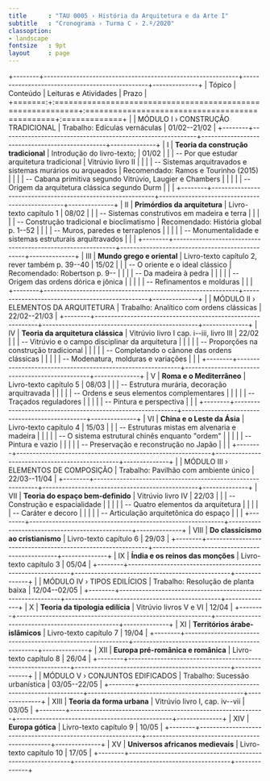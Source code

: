 ```yaml
---
title      : "TAU 0005 › História da Arquitetura e da Arte I"
subtitle   : "Cronograma › Turma C › 2.º/2020"
classoption:
- landscape
fontsize   : 9pt
layout     : page
---
```


+--------+------------------------------------------------------------+------------------------------------------------+--------------+
| Tópico | Conteúdo                                                   | Leituras e Atividades                          | Prazo        |
+=======:+:===========================================================+:===============================================+:=============+
|        | MÓDULO I › CONSTRUÇÃO TRADICIONAL                          | Trabalho: Edículas vernáculas                  | 01/02--21/02 |
+--------+------------------------------------------------------------+------------------------------------------------+--------------+
|      I | **Teoria da construção tradicional**                       | Introdução do livro-texto;                     | 01/02        |
|        | -- Por que estudar arquitetura tradicional                 | Vitrúvio livro II                              |              |
|        | -- Sistemas arquitravados e sistemas murários ou arqueados | Recomendado: Ramos e Tourinho (2015)           |              |
|        | -- Cabana primitiva segundo Vitrúvio, Laugier e Chambers   |                                                |              |
|        | -- Origem da arquitetura clássica segundo Durm             |                                                |              |
+--------+------------------------------------------------------------+------------------------------------------------+--------------+
|     II | **Primórdios da arquitetura**                              | Livro-texto capítulo 1                         | 08/02        |
|        | -- Sistemas construtivos em madeira e terra                |                                                |              |
|        | -- Construção tradicional e bioclimatismo                  | Recomendado: História global p. 1--52          |              |
|        | -- Muros, paredes e terraplenos                            |                                                |              |
|        | -- Monumentalidade e sistemas estruturais arquitravados    |                                                |              |
+--------+------------------------------------------------------------+------------------------------------------------+--------------+
|    III | **Mundo grego e oriental**                                 | Livro-texto capítulo 2, rever também p. 39--40 | 15/02        |
|        | -- O oriente e o ideal clássico                            | Recomendado: Robertson p. 9--                  |              |
|        | -- Da madeira à pedra                                      |                                                |              |
|        | -- Origem das ordens dórica e jônica                       |                                                |              |
|        | -- Refinamentos e molduras                                 |                                                |              |
+--------+------------------------------------------------------------+------------------------------------------------+--------------+
|        | MÓDULO II › ELEMENTOS DA ARQUITETURA                       | Trabalho: Analítico com ordens clássicas       | 22/02--21/03 |
+--------+------------------------------------------------------------+------------------------------------------------+--------------+
|     IV | **Teoria da arquitetura clássica**                         | Vitrúvio livro I cap. i--iii, livro III        | 22/02        |
|        | -- Vitrúvio e o campo disciplinar da arquitetura           |                                                |              |
|        | -- Proporções na construção tradicional                    |                                                |              |
|        | -- Completando o cânone das ordens clássicas               |                                                |              |
|        | -- Modenatura, molduras e variações                        |                                                |              |
+--------+------------------------------------------------------------+------------------------------------------------+--------------+
|      V | **Roma e o Mediterrâneo**                                  | Livro-texto capítulo 5                         | 08/03        |
|        | -- Estrutura murária, decoração arquitravada               |                                                |              |
|        | -- Ordens e seus elementos complementares                  |                                                |              |
|        | -- Traçados reguladores                                    |                                                |              |
|        | -- Pintura e perspectiva                                   |                                                |              |
+--------+------------------------------------------------------------+------------------------------------------------+--------------+
|     VI | **China e o Leste da Ásia**                                | Livro-texto capítulo 4                         | 15/03        |
|        | -- Estruturas mistas em alvenaria e madeira                |                                                |              |
|        | -- O sistema estrutural chinês enquanto "ordem"            |                                                |              |
|        | -- Pintura e vazio                                         |                                                |              |
|        | -- Preservação e reconstrução no Japão                     |                                                |              |
+--------+------------------------------------------------------------+------------------------------------------------+--------------+
|        | MÓDULO III › ELEMENTOS DE COMPOSIÇÃO                       | Trabalho: Pavilhão com ambiente único          | 22/03--11/04 |
+--------+------------------------------------------------------------+------------------------------------------------+--------------+
|    VII | **Teoria do espaço bem-definido**                          | Vitrúvio livro IV                              | 22/03        |
|        | -- Construção e espacialidade                              |                                                |              |
|        | -- Quatro elementos da arquitetura                         |                                                |              |
|        | -- Caráter e decoro                                        |                                                |              |
|        | -- Articulação arquitetônica do espaço                     |                                                |              |
+--------+------------------------------------------------------------+------------------------------------------------+--------------+
|   VIII | **Do classicismo ao cristianismo**                         | Livro-texto capítulo 6                         | 29/03        |
+--------+------------------------------------------------------------+------------------------------------------------+--------------+
|     IX | **Índia e os reinos das monções**                          | Livro-texto capítulo 3                         | 05/04        |
+--------+------------------------------------------------------------+------------------------------------------------+--------------+
|        | MÓDULO IV › TIPOS EDILÍCIOS                                | Trabalho: Resolução de planta baixa            | 12/04--02/05 |
+--------+------------------------------------------------------------+------------------------------------------------+--------------+
|      X | **Teoria da tipologia edilícia**                           | Vitrúvio livros V e VI                         | 12/04        |
+--------+------------------------------------------------------------+------------------------------------------------+--------------+
|     XI | **Territórios árabe-islâmicos**                            | Livro-texto capítulo 7                         | 19/04        |
+--------+------------------------------------------------------------+------------------------------------------------+--------------+
|    XII | **Europa pré-românica e românica**                         | Livro-texto capítulo 8                         | 26/04        |
+--------+------------------------------------------------------------+------------------------------------------------+--------------+
|        | MÓDULO V › CONJUNTOS EDIFICADOS                            | Trabalho: Sucessão urbanística                 | 03/05--22/05 |
+--------+------------------------------------------------------------+------------------------------------------------+--------------+
|   XIII | **Teoria da forma urbana**                                 | Vitrúvio livro I, cap. iv--vii                 | 03/05        |
+--------+------------------------------------------------------------+------------------------------------------------+--------------+
|    XIV | **Europa gótica**                                          | Livro-texto capítulo 9                         | 10/05        |
+--------+------------------------------------------------------------+------------------------------------------------+--------------+
|     XV | **Universos africanos medievais**                          | Livro-texto capítulo 10                        | 17/05        |
+--------+------------------------------------------------------------+------------------------------------------------+--------------+
